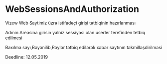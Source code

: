 # WebSessionsAndAuthorization

Vizew Web Saytimiz üzrə istifadəçi girişi tətbiqinin hazırlanması

Admin Areasina girisin yalniz sessiyasi olan userler terefinden tetbiq edilmesi

Baxılma sayı,Bəyənilib,Rəylər tətbiq edilərək xəbər saytının təkmilləşdirilməsi

Deedline: 12.05.2019
